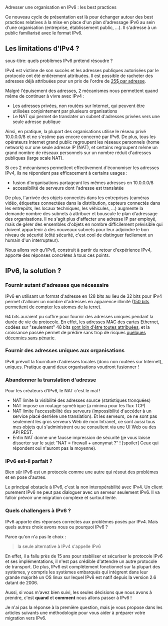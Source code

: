 
Adresser une organisation en IPv6 : les best practices

Ce nouveau cycle de présentation est là pour échanger autour des best practices relatives à la mise en place d'un plan d'adressage IPv6 au sein d'une organisation (entreprise, établissement public, ...). Il s'adresse à un public familiarisé avec le format IPv6.


## Les limitations d'IPv4 ?
sous-titre: quels problèmes IPv6 prétend résoudre ?

IPv4 est victime de son succès et les adresses publiques autorisées par le protocole ont été entièrement attribuées. Il est possible de racheter des adresses déjà attribuées pour un prix de l'ordre de [25$ par adresse](https://auctions.ipv4.global/).

Malgré l'épuisement des adresses, 2 mécanismes nous permettent quand même de continuer à vivre avec IPv4 :
 - Les adresses privées, non routées sur Internet,  qui peuvent être utilisées conjointement  par plusieurs organisations 
 - Le NAT qui permet de translater un subnet d'adresses privées vers une seule adresse publique 
  
Ainsi, en pratique, la plupart des organisations utilise le réseau privé 10.0.0.0/8 et ne s'estime pas encore concerné par  IPv6. De plus, tous les opérateurs Internet grand public regroupent les réseaux personnels (home network) sur une seule adresse IP (NAT), et certains regroupent même un grand nombre de réseaux personnels sur un nombre réduit d'adresses publiques (large scale NAT). 

Si ces 2 mécanismes permettent effectivement d'économiser les adresses IPv4, ils ne répondent pas efficacement à certains usages :
- fusion d'organisations partageant les mêmes adresses en 10.0.0.0/8
- accessibilité de serveurs dont l'adresse est translatée

De plus, l'arrivée des objets connectés dans les entreprises (caméras vidéo, étiquettes connectées dans la distribution, capteurs connectés dans les entrepôts, les locaux techniques, les véhicules, ...) augmente la demande nombre des subnets à attribuer et bouscule le plan d'adressage des organisations. 
Il ne s'agit plus d'affecter une adresse IP par employé, mais de gérer des ensembles d'objets en nombre difficilement prévisible qui doivent appartenir à des nouveaux subnets pour leur adjoindre le bon niveau de sécurité (côté sécurité, c'est cool  de distinguer facilement un humain d'un interrupteur).

Nous allons voir qu'IPv6, construit à partir  du retour d'expérience IPv4, apporte des réponses concrètes à tous ces points.


## IPv6, la solution ?

### Fournir autant d'adresses que nécessaire
IPv6 en utilisant un format d'adresse en 128 bits au lieu de 32 bits pour IPv4 permet d'allouer un nombre d'adresses en apparence illimité ([150 bits permettent de compter les atomes de la terre](https://fr.wikipedia.org/wiki/Ordres_de_grandeur_de_nombres#1039_%C3%A0_10100)). 

64 bits auraient pu suffire pour fournir des adresses uniques pendant la durée de vie du protocole. En effet, les adresses MAC des cartes Ethernet, codées sur "seulement" 48 bits  [sont loin d'être toutes attribuées](https://macaddress.io/statistics), et la croissance passée permet de prédire sans trop de risques [quelques décennies sans pénurie](https://macaddress.io/statistics/date).


### Fournir des adresses uniques aux organisations

IPv6 prévoit la fourniture d'adresses locales (donc non routées sur Internet), uniques. Pratique quand deux organisations voudront fusionner !

### Abandonner la translation d'adresse

Pour les créateurs d'IPv6, le NAT c'est le mal !

- NAT limite la visibilité des adresses source (statistiques tronquées)
- NAT impose un routage symétrique (a minima pour les flux TCP)
- NAT limite l'accessibilité des serveurs (impossibilité d'accéder à un service placé derrière une translation). Et les serveurs, ce ne sont pas seulement les gros serveurs Web de mon Intranet, ce sont aussi tous mes objets qui s'administrent ou se consultent via une UI Web ou des API REST. 
- Enfin NAT  donne une fausse impression de sécurité (je vous laisse disserter sur le sujet "NAT = firewall + anonymat ?" ! [spoiler] Ceux qui répondent oui n'auront pas la moyenne).


### IPv6 est-il parfait ?

Bien sûr IPv6 est un protocole comme une autre qui résout des problèmes et en pose d'autres. 

Le principal obstacle à IPv6, c'est la non interopérabilité avec IPv4. Un client purement IPv6 ne peut pas dialoguer avec un serveur seulement IPv6. Il va falloir prévoir une migration complexe et surtout lente.


### Quels challengers à IPv6 ?

IPv6 apporte des réponses correctes aux problèmes posés par IPv4. Mais quels autres choix avons nous ou pourquoi IPv6 ?

Parce qu'on n'a pas le choix : 

> la seule alternative à IPv4 s'appelle IPv6


En effet, il a fallu près de 15 ans pour stabiliser et sécuriser le protocole IPv6 et ses implémentations, il n'est pas crédible d'attendre un autre protocole de transport. 
De plus,  IPv6 est complètement fonctionnel sur la plupart des systèmes, y compris les systèmes embarqués qui intègrent dans leur grande majorité un OS linux sur lequel IPv6 est natif depuis la version 2.6 datant de 2006. 


Aussi, si vous m'avez bien suivi,  les seules décisions que nous avons à prendre, c'est **quand** et **comment** nous allons passer à IPv6 ! 

Je n'ai pas la réponse à la première question,  mais je vous propose dans les articles suivants une méthodologie pour vous aider à préparer votre migration vers IPv6.




 



<!--stackedit_data:
eyJoaXN0b3J5IjpbLTExMzA0ODQ0NDksMzI3NjY3OTI5LC0xMz
k5MzU4MjAyLC01ODk3NDk4NzgsMTkxNDkyNTI2MV19
-->